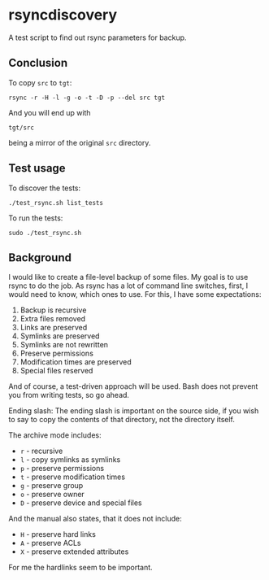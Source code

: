 # rsyncdiscovery
A test script to find out rsync parameters for backup.

## Conclusion
To copy `src` to `tgt`:

    rsync -r -H -l -g -o -t -D -p --del src tgt

And you will end up with

    tgt/src

being a mirror of the original `src` directory.

## Test usage
To discover the tests:

    ./test_rsync.sh list_tests

To run the tests:

    sudo ./test_rsync.sh

## Background
I would like to create a file-level backup of some files. My goal is to use
rsync to do the job. As rsync has a lot of command line switches, first, I
would need to know, which ones to use. For this, I have some expectations:

  1. Backup is recursive
  2. Extra files removed
  3. Links are preserved
  4. Symlinks are preserved
  5. Symlinks are not rewritten
  6. Preserve permissions
  7. Modification times are preserved
  8. Special files reserved

And of course, a test-driven approach will be used. Bash does not prevent you
from writing tests, so go ahead.

Ending slash: The ending slash is important on the source side, if you wish to
say to copy the contents of that directory, not the directory itself.

The archive mode includes:

 - `r` - recursive
 - `l` - copy symlinks as symlinks
 - `p` - preserve permissions
 - `t` - preserve modification times
 - `g` - preserve group
 - `o` - preserve owner
 - `D` - preserve device and special files

And the manual also states, that it does not include:
 - `H` - preserve hard links
 - `A` - preserve ACLs
 - `X` - preserve extended attributes

For me the hardlinks seem to be important.
